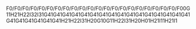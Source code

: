 F0/F0/F0/F0/F0/F0/F0/F0/F0/F0/F0/F0/F0/F0/F0/F0/F0/F0/F0/F0/F0/F00G11H21H22I32I31G41G41G41G41G41G41G41G41G41G41G41G41G41G41G41G41G41G41G41G41G41G41H21H22I31H20G10G11H22I31H20H01H21I11H21I1